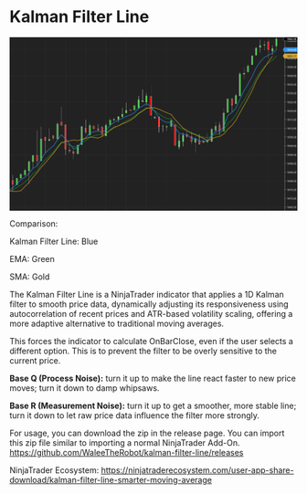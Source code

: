 # Kalman Filter Line

<img src="./screenshot.png" alt="Kalman Filter Line" style="display: block; margin: 0 auto">

Comparison:

Kalman Filter Line: Blue

EMA: Green

SMA: Gold

The Kalman Filter Line is a NinjaTrader indicator that applies a 1D Kalman filter to smooth price data, dynamically adjusting its responsiveness using autocorrelation of recent prices and ATR-based volatility scaling, offering a more adaptive alternative to traditional moving averages.

This forces the indicator to calculate OnBarClose, even if the user selects a different option. This is to prevent the filter to be overly sensitive to the current price.

**Base Q (Process Noise):** turn it up to make the line react faster to new price moves; turn it down to damp whipsaws.

**Base R (Measurement Noise):** turn it up to get a smoother, more stable line; turn it down to let raw price data influence the filter more strongly.

For usage, you can download the zip in the release page. You can import this zip file similar to importing a normal NinjaTrader Add-On. https://github.com/WaleeTheRobot/kalman-filter-line/releases

NinjaTrader Ecosystem: https://ninjatraderecosystem.com/user-app-share-download/kalman-filter-line-smarter-moving-average
